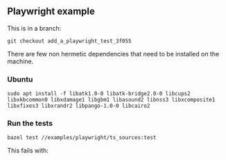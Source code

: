 ## Playwright example

This is in a branch:
```
git checkout add_a_playwright_test_3f055
```

There are few non hermetic dependencies that need to be installed on the machine.

### Ubuntu

```
sudo apt install -f libatk1.0-0 libatk-bridge2.0-0 libcups2 libxkbcommon0 libxdamage1 libgbm1 libasound2 libnss3 libxcomposite1 libxfixes3 libxrandr2 libpango-1.0-0 libcairo2
```

### Run the tests

```
bazel test //examples/playwright/ts_sources:test
```

This fails with:

